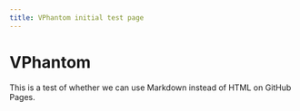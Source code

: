 ```yaml
---
title: VPhantom initial test page
---
```


# VPhantom

This is a test of whether we can use Markdown instead of HTML on GitHub Pages.

